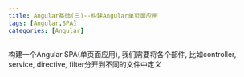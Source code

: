 ```yaml
---
title: Angular基础(三)--构建Angular单页面应用
tags: [Angular,SPA]
categories: [Angular]
---
```


构建一个Angular SPA(单页面应用), 我们需要将各个部件, 比如controller, service, directive, filter分开到不同的文件中定义
